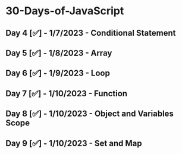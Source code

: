 # 30-Days-of-JavaScript

## Day 4 [✅] - 1/7/2023 - Conditional Statement
## Day 5 [✅] - 1/8/2023 - Array
## Day 6 [✅] - 1/9/2023 - Loop
## Day 7 [✅] - 1/10/2023 - Function
## Day 8 [✅] - 1/10/2023 - Object and Variables Scope
## Day 9 [✅] - 1/10/2023 - Set and Map